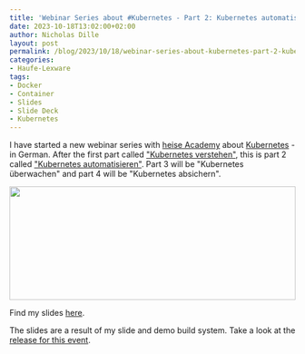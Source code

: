 ```yaml
---
title: 'Webinar Series about #Kubernetes - Part 2: Kubernetes automatisieren (German)'
date: 2023-10-18T13:02:00+02:00
author: Nicholas Dille
layout: post
permalink: /blog/2023/10/18/webinar-series-about-kubernetes-part-2-kubernetes-automatisieren/
categories:
- Haufe-Lexware
tags:
- Docker
- Container
- Slides
- Slide Deck
- Kubernetes
---
```

I have started a new webinar series with [heise Academy](https://heise-academy.de/) about [Kubernetes](https://heise-academy.de/webinare/kubernetes1023) - in German. After the first part called ["Kubernetes verstehen"](/blog/2023/10/11/webinar-series-about-kubernetes-part-1-kubernetes-verstehen/), this is part 2 called ["Kubernetes automatisieren"](/blog/2023/10/18/webinar-series-about-kubernetes-part-2-kubernetes-automatisieren/). Part 3 will be "Kubernetes überwachen" and part 4 will be "Kubernetes absichern".

<img src="/media/2023/10/lenny-kuhne-jHZ70nRk7Ns-unsplash.jpg" style="object-fit: cover; object-position: center 45%; width: 100%; height: 200px;" />

<!--more-->

Find my slides [here](/slides/2023-10-18/heise-Kubernetes-automatisieren.html).

The slides are a result of my slide and demo build system. Take a look at the [release for this event](https://github.com/nicholasdille/container-slides/releases/tag/20231018).
